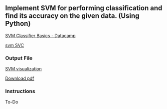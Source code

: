 ## Implement SVM for performing classification and find its accuracy on the given data. (Using Python) 

[SVM Classifier Basics - Datacamp](https://www.datacamp.com/community/tutorials/svm-classification-scikit-learn-python)

[svm SVC](http://scikit-learn.org/stable/modules/generated/sklearn.svm.SVC.html)
### Output File

[SVM visualization](http://dataaspirant.com/2017/01/25/svm-classifier-implemenation-python-scikit-learn/)

[Download pdf](https://drive.google.com/file/d/1WAgXt_nv1sS3V1C1KyZg3jeEOJUgoDBR/view?usp=sharing)

### Instructions

To-Do